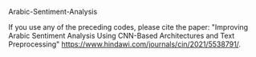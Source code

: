  
Arabic-Sentiment-Analysis
 
 
 If you use any of the preceding codes, please cite the paper:
"Improving Arabic Sentiment Analysis Using CNN-Based Architectures and Text Preprocessing" https://www.hindawi.com/journals/cin/2021/5538791/.
